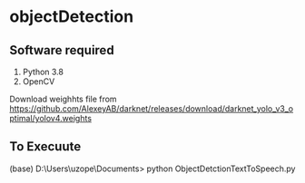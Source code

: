 # objectDetection
## Software required
1. Python 3.8
2. OpenCV

Download weighhts file from https://github.com/AlexeyAB/darknet/releases/download/darknet_yolo_v3_optimal/yolov4.weights
## To Execuute
(base) D:\Users\uzope\Documents> python ObjectDetctionTextToSpeech.py
